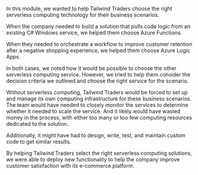 In this module, we wanted to help Tailwind Traders choose the right serverless computing technology for their business scenarios.  

When the company needed to build a solution that pulls code logic from an existing C# Windows service, we helped them choose Azure Functions.  

When they needed to orchestrate a workflow to improve customer retention after a negative shopping experience, we helped them choose Azure Logic Apps.  

In both cases, we noted how it would be possible to choose the other serverless computing service. However, we tried to help them consider the decision criteria we outlined and choose the right service for the scenario.

Without serverless computing, Tailwind Traders would be forced to set up and manage its own computing infrastructure for these business scenarios.  The team would have needed to closely monitor the services to determine whether it needed to scale the service. And it likely would have wasted money in the process, with either too many or too few computing resources dedicated to the solution.  

Additionally, it might have had to design, write, test, and maintain custom code to get similar results.

By helping Tailwind Traders select the right serverless computing solutions, we were able to deploy new functionality to help the company improve customer satisfaction with its e-commerce platform.
